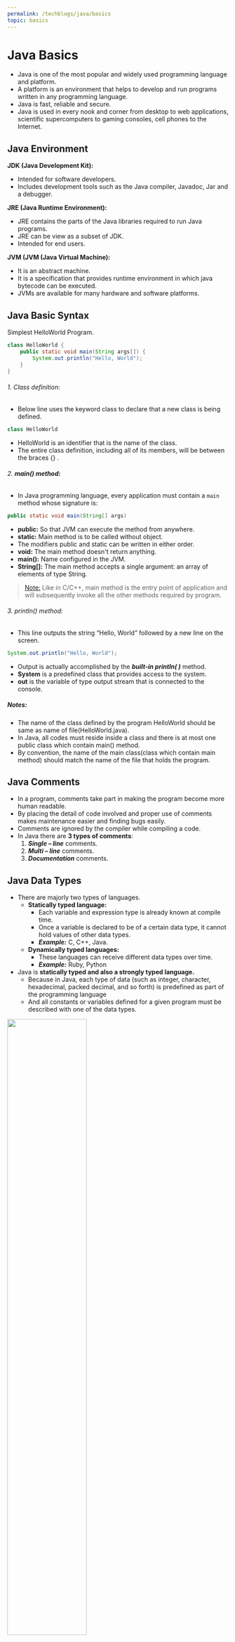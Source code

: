 ```yaml
---
permalink: /techblogs/java/basics
topic: basics
---
```




# Java Basics

- Java is one of the most popular and widely used programming language and platform. 
- A platform is an environment that helps to develop and run programs written in any programming language.
- Java is fast, reliable and secure. 
- Java is used in every nook and corner from desktop to web applications, scientific supercomputers to gaming consoles, cell phones to the Internet.

## Java Environment

**JDK (Java Development Kit):**

- Intended for software developers.
- Includes development tools such as the Java compiler,  Javadoc,  Jar and a debugger.

**JRE (Java Runtime Environment):** 

- JRE contains the parts of the Java libraries required to run Java programs.
- JRE can be view as a subset of JDK.
- Intended for end users. 

**JVM (JVM (Java Virtual Machine):**

- It is an abstract machine. 
- It is a specification that provides runtime environment in which java bytecode can be executed. 
- JVMs are available for many hardware and software platforms. 



## Java Basic Syntax

Simplest HelloWorld Program.

```java
class HelloWorld {
    public static void main(String args[]) { 
        System.out.println("Hello, World"); 
    } 
} 
```

###### 1. Class definition:

- Below line uses the keyword class to declare that a new class is being defined.

```java
class HelloWorld
```

- HelloWorld is an identifier that is the name of the class. 
- The entire class definition, including all of its members, will be between the braces {} .

###### 2. **main() method:** 

- In Java programming language, every application must contain a `main` method whose signature is:

```java
public static void main(String[] args)
```

- **public:** So that JVM can execute the method from anywhere.
- **static:** Main method is to be called without object. 
- The modifiers public and static can be written in either order.
- **void:** The main method doesn't return anything.
- **main():** Name configured in the JVM.
- **String[]:** The main method accepts a single argument:  an array of elements of type String.

> [Note:]() Like in C/C++, main method is the entry point of application and will subsequently invoke all the other methods required by program.

###### 3. println() method:

- This line outputs the string “Hello, World” followed by a new line on the screen.

```java
System.out.println("Hello, World");
```

- Output is actually accomplished by the ***built-in println( )*** method. 
- **System** is a predefined class that provides access to the system.
- **out** is the variable of type output stream that is connected to the console.

##### Notes:

- The name of the class defined by the program HelloWorld should be same as name of file(HelloWorld.java).
- In Java, all codes must reside inside a class and there is at most one public class which contain main() method.
- By convention, the name of the main class(class which contain main method) should match the name of the file that holds the program.





## Java Comments

- In a program, comments take part in making the program become more human readable.
- By placing the detail of code involved and proper use of comments makes maintenance easier and finding bugs easily. 
- Comments are ignored by the compiler while compiling a code.
- In Java there are **3 types of comments**:
    1. ***Single – line*** comments.
    2. ***Multi – line*** comments.
    3. ***Documentation*** comments.





## Java Data Types

- There are majorly two types of languages.
    - **Statically typed language:** 
        - Each variable and expression type is already known at compile time.
        - Once a variable is declared to be of a certain data type, it cannot hold values of other data types.
        - ***Example:*** C, C++,  Java.
    - **Dynamically typed languages:** 
        - These languages can receive different data types over time.
        - ***Example:***  Ruby, Python
- Java is **statically typed and also a strongly typed language.** 
    - Because in Java, each type of data (such as integer, character, hexadecimal, packed decimal, and so forth) is predefined as part of the programming language
    - And all constants or variables defined for a given program must be described with one of the data types.

<img src="assets/Data-types-in-Java.jpg" width="60%">

### Primitive Data Types

![img](assets/Primitive-Data-Types-in-Java-4.jpg)

##### Notes:

- In Java SE 8 and later, we can use the int data type to represent an unsigned 32-bit integer, which has value in the range [0, 2<sup>32</sup>-1]. Use the Integer class to use int data type as an unsigned integer.
- As above we can use the long data type to represent an unsigned 64-bit long, which has a minimum value of 0 and a maximum value of 2<sup>64</sup>-1. The Long class also contains methods like compareUnsigned, divideUnsigned etc to support arithmetic operations for unsigned long.
- Both float and double data types were designed especially for scientific calculations, where approximation errors are acceptable. If accuracy is the most prior concern then, recommended not to use them and use ***[BigDecimal](http://docs.oracle.com/javase/1.5.0/docs/api/java/math/BigDecimal.html)*** class instead. For details: ***[Rounding off errors in Java](https://www.geeksforgeeks.org/rounding-off-errors-java/)***.

### Non-Primitive / Reference Data Types

- The **Reference Data Types** will contain a memory address of variable value because the reference types won’t store the variable value directly in memory. 
- They are ***[strings](https://www.geeksforgeeks.org/strings-in-java/)***, ***[objects](https://www.geeksforgeeks.org/classes-objects-java/)***, ***[arrays](https://www.geeksforgeeks.org/arrays-in-java/)***, etc.

#### Strings:

- ***[Strings](https://www.geeksforgeeks.org/strings-in-java/)*** are defined as an array of characters.
- The difference between a character array and a string is the string is terminated with a special character **'\0'**.

**Basic Syntax:**

```
<String_Type> <string_variable> = “<sequence_of_string>”;
```

***Example:***

```java
// Declare String without using new operator 
String s = "GeeksforGeeks"; 

// Declare String using new operator 
String s1 = new String("GeeksforGeeks"); 
```

#### Class:

- A [Class]() is a user-defined blueprint or prototype from which objects are created. 
- It represents the set of properties or methods that are common to all objects of one type. 
- In general, class declarations can include these components, in order:
    1. **Modifiers:** A class can be public or has default access (Refer [this](https://www.geeksforgeeks.org/access-specifiers-for-classes-or-interfaces-in-java/) for details).
    2. **Class name:** The name should begin with a initial letter (capitalized by convention).
    3. **Superclass(if any):** The name of the class’s parent (superclass), if any, preceded by the keyword ***extends***. A class can only extend (subclass) one parent.
    4. **Interfaces(if any):** A comma-separated list of interfaces implemented by the class, if any, preceded by the keyword ***implements***. A class can implement more than one interface.
    5. **Body:** The class body surrounded by braces, { }.

#### Object:

- [Object]()is a basic unit of Object-Oriented Programming and represents the real-life entities.  
- A typical Java program creates many objects, which as we know, interact by invoking methods. 
- An object consists of :
    1. **State:**  It is represented by ***attributes*** of an object. It also reflects the ***properties*** of an object.
    2. **Behavior:** It is represented by ***methods*** of an object. It also reflects the ***response*** of an object with other objects.
    3. **Identity** : It gives a ***unique name*** to an object and enables one object to ***interact*** with other objects.

#### Interface:

- Like a class, an [Interface]() can have methods and variables.
- But the methods declared in an interface are by default ***abstract*** (only method signature, no body).  
- Interfaces specify ***what a class must do and not how***. It is the blueprint of the class.
- An Interface is about capabilities like a Player may be an interface and any class implementing Player must be able to (or must implement) move(). So it specifies a set of methods that the class has to implement.
- If a class implements an interface and does not provide method bodies for all functions specified in the interface, then class must be declared abstract.
- A Java library example is, ***[Comparator Interface](https://www.geeksforgeeks.org/comparator-interface-java/)***, if a class implements this interface, then it can be used to sort a collection.

#### Array:

- ***[Array](https://www.geeksforgeeks.org/arrays-in-java/)*** is a ***group of like-typed variables*** that are referred to by a common name.
- [Arrays in Java](https://www.scaler.com/topics/java/array-in-java/) work differently than they do in C/C++. 
- Following are some important point about Java arrays.
    - In Java all arrays are dynamically allocated. (discussed below).
    - Since arrays are objects in Java, we can find their length using member length. 
    - This is different from C/C++ where we find length using sizeof.
    - A Java array variable can also be declared like other variables with [] after the data type.
    - The variables in the array are ordered and have an index beginning from 0.
    - Java array can be also be used as a static field, a local variable or a method parameter.
    - The **size** of an array must be specified by an int value and not long or short.
    - The direct superclass of an array type is ***[Object](https://www.geeksforgeeks.org/object-class-in-java/)***.
    - Every array type implements the interfaces ***[Cloneable](https://www.geeksforgeeks.org/marker-interface-java/)*** and ***[java.io.Serializable](https://www.geeksforgeeks.org/serialization-in-java/)***.





## Java Variables

###### What is a Variable ?

- A variable is a name given to a memory location and is the basic unit of storage in a program.
- The value stored in a variable can be changed during program execution.
- It is only a name given to a memory location, all the operations done on the variable effects that memory location.
- In Java, all the variables must be declared before use.

###### How to declare variables ?

<img src="assets/Variables-in-Java.png" width="30%">

- **datatype:** Type of data that can be stored in this variable.
- **variable_name:** Name given to the variable.
- **value:** It is the initial value stored in the variable.

***Examples:***

```java
float simpleInterest; //Declaring float variable
int time = 10, speed = 20; //Declaring and Initializing integer variable
char var = 'h'; // Declaring and Initializing character variable
```

### Types of Variables

###### 1. Local Variables: 

- A variable defined within a block or method or constructor is called local variable.

- These variable are created when the block in entered or the function is called and destroyed after exiting from the block or when the call returns from the function.
- The scope of these variables exists only within the block in which the variable is declared. i.e. we can access these variable only within that block.
- ***Initilisation*** of Local Variable is ***Mandatory***.

***Example:***

```java
public class StudentDetails { 
    public void StudentAge() { 
        // local variable age 
        int age = 0; 
        age = age + 5; 
        System.out.println("Student age is : " + age); 
    } 
  
    public static void main(String args[]) { 
        StudentDetails obj = new StudentDetails(); 
        obj.StudentAge(); 
    } 
} 
```

**Output:**

```
Student age is : 5
```

Here, the variable age is a local variable to the function StudentAge(). If we use the variable age outside StudentAge() function, the compiler will produce an error



###### 2. Instance Variables: 

- Instance variables are ***non-static variables*** and are ***declared in a class outside any method, constructor or block***.
- These variables are created when an object of the class is created and destroyed when the object is destroyed.
- Unlike local variables, we may use access specifiers for instance variables. If we do not specify any access specifier then the default access specifier will be used.
- ***Initilisation*** of Instance Variable is ***NOT Mandatory***. Its default value is 0.
- Instance Variable can be accessed only by creating objects.
- In case we have multiple objects as in the below program, ***each object will have its own copies of instance variables***.

***Examples:***

```java
import java.io.*; 
class Marks { 
    // These variables are instance variables, they are in a class and are not inside any function 
    int engMarks; 
    int mathsMarks; 
} 
  
class MarksDemo { 
    public static void main(String args[]) { 
        // first object 
        Marks obj1 = new Marks(); 
        obj1.engMarks = 50; 
        obj1.mathsMarks = 80; 
  
        // second object 
        Marks obj2 = new Marks(); 
        obj2.engMarks = 80; 
        obj2.mathsMarks = 60; 
  
        // displaying marks for first object 
        System.out.println("Marks for first object:"); 
        System.out.println(obj1.engMarks); 
        System.out.println(obj1.mathsMarks); 
  
        // displaying marks for second object 
        System.out.println("Marks for second object:"); 
        System.out.println(obj2.engMarks); 
        System.out.println(obj2.mathsMarks); 
    } 
} 
```

**Output:**

```
Marks for first object:
50
80
Marks for second object:
80
60
```



###### 3. Static Variables

- Static variables are also Class variables and are declared similarly as instance variables.
- The difference is that static variables are declared using the ***static keyword*** within a class outside any method constructor or block.
- Unlike instance variables, we can ***only have one copy of a static variable*** per class irrespective of how many objects we create.
- Static variables are created at the start of program execution and destroyed automatically when execution ends.
- ***Initilisation*** of Static Variable is ***NOT Mandatory***. Its default value is 0.
- If we access the static variable like Instance variable (through an object), the compiler will show the warning message and it won’t halt the program. The compiler will replace the object name to class name automatically.
- If we access the static variable without the class name, Compiler will automatically append the class name.
- No need to create an object of that class too access static variables, can simply access as **`class_name.variable_name;`**

***Example:***

```java
import java.io.*; 
class Emp { 
  // static variable salary 
  public static double salary; 
  public static String name = "Harsh"; 
} 

public class EmpDemo { 
  public static void main(String args[]) { 
    // accessing static variable without object 
    Emp.salary = 1000; 
    System.out.println(Emp.name + "'s average salary:"+ Emp.salary); 
  } 
} 
```

**Output:**

```
Harsh's average salary:1000.0
```





## Java Keywords

###### What are Java Keywords ?

- ***Reserved words***  in a language that are used for some internal process or represent some predefined actions. 
- These words are therefore not allowed to use as a variable names or objects, using these will result into a ***compile time error***.

###### List of reserved words or keywords

1. **abstract** -Specifies that a class or method will be implemented later, in a subclass
2. **assert** -Assert describes a predicate (a true–false statement) placed in a Java program to indicate that the developer thinks that the predicate is always true at that place. If an assertion evaluates to false at run-time, an assertion failure results, which typically causes execution to abort.
3. **boolean** – A data type that can hold True and False values only
4. **break** – A control statement for breaking out of loops
5. **byte** – A data type that can hold 8-bit data values
6. **case** – Used in switch statements to mark blocks of text
7. **catch** – Catches exceptions generated by try statements
8. **char** – A data type that can hold unsigned 16-bit Unicode characters
9. **class** -Declares a new class
10. **continue** -Sends control back outside a loop
11. **default** -Specifies the default block of code in a switch statement
12. **do** -Starts a do-while loop
13. **double** – A data type that can hold 64-bit floating-point numbers
14. **else** – Indicates alternative branches in an if statement
15. **enum** – A Java keyword used to declare an enumerated type. Enumerations extend the base class.
16. **extends** -Indicates that a class is derived from another class or interface
17. **final** -Indicates that a variable holds a constant value or that a method will not be overridden
18. **finally** -Indicates a block of code in a try-catch structure that will always be executed
19. **float** -A data type that holds a 32-bit floating-point number
20. **for** -Used to start a for loop
21. **if** -Tests a true/false expression and branches accordingly
22. **implements** -Specifies that a class implements an interface
23. **import** -References other classes
24. **instanceof** -Indicates whether an object is an instance of a specific class or implements an interface
25. **int** – A data type that can hold a 32-bit signed integer
26. **interface** – Declares an interface
27. **long** – A data type that holds a 64-bit integer
28. **native** -Specifies that a method is implemented with native (platform-specific) code
29. **new** – Creates new objects
30. **null** -Indicates that a reference does not refer to anything
31. **package** – Declares a Java package
32. **private** -An access specifier indicating that a method or variable may be accessed only in the class it’s declared in
33. **protected** – An access specifier indicating that a method or variable may only be accessed in the class it’s declared in (or a subclass of the class it’s declared in or other classes in the same package)
34. **public** – An access specifier used for classes, interfaces, methods, and variables indicating that an item is accessible throughout the application (or where the class that defines it is accessible)
35. **return** -Sends control and possibly a return value back from a called method
36. **short** – A data type that can hold a 16-bit integer
37. **static** -Indicates that a variable or method is a class method (rather than being limited to one particular object)
38. **strictfp** – A Java keyword used to restrict the precision and rounding of floating point calculations to ensure portability.
39. **super** – Refers to a class’s base class (used in a method or class constructor)
40. **switch** -A statement that executes code based on a test value
41. **synchronized** -Specifies critical sections or methods in multithreaded code
42. **this** -Refers to the current object in a method or constructor
43. **throw** – Creates an exception
44. **throws** -Indicates what exceptions may be thrown by a method
45. **transient** -Specifies that a variable is not part of an object’s persistent state
46. **try** -Starts a block of code that will be tested for exceptions
47. **void** -Specifies that a method does not have a return value
48. **volatile** -Indicates that a variable may change asynchronously
49. **while** -Starts a while loop

###### Reserved for future

Some keywords are reserved, even they are not currently in use.

- **const** -Reserved for future use
- **goto** – Reserved for future use

###### Literals

They look like keywords, but in actual they are **literals** and still can’t be used as identifiers in a program

- **true**
- **false** 
- **null**





## Java Operators

###### What are Java Operators ?

- Java provides many types of operators which can be used according to the need.
- They are classified based on the functionality they provide. 

##### 1. Arithmetic Operators:

They are used to perform simple arithmetic operations on primitive data types.

- **\*** Multiplication
- **/** Division
- **%** Modulo
- **+** Addition
- **–** Subtraction

##### 2. Unary Operators:

Unary operators need only one operand. They are used to increment, decrement or negate a value.

- **–  Unary minus:** used for negating the values.
- **+  Unary plus:** used for giving positive values. Only used when deliberately converting a negative value to positive.
- **++** **Increment operator:** used for incrementing the value by 1. There are two varieties of increment operator.
    - **Post-Increment :** Value is first used for computing the result and then incremented.
    - **Pre-Increment :** Value is incremented first and then result is computed.
- **—  Decrement operator:** used for decrementing the value by 1. There are two varieties of decrement operator.
    - **Post-decrement :** Value is first used for computing the result and then decremented.
    - **Pre-Decrement :** Value is decremented first and then result is computed.
- **!  Logical not operator:** used for inverting a boolean value.

##### 3. Assignment Operator : '='

- Assignment operator is used to assign a value to any variable. 
- It has a right to left associativity, i.e value given on right hand side of operator is assigned to the variable on the left and therefore right hand side value must be declared before using it or should be a constant.
- General format of assignment operator is,

```
variable = value;
```

- In many cases assignment operator can be combined with other operators to build a shorter version of statement called **Compound Statement**. For example, instead of a **=** a+5, we can write a **+=** 5.
    - **+=** for adding left operand with right operand and then assigning it to variable on the left.
    - **-=** for subtracting left operand with right operand and then assigning it to variable on the left.
    - ***=** for multiplying left operand with right operand and then assigning it to variable on the left.
    - **/=** for dividing left operand with right operand and then assigning it to variable on the left.
    - **%=** for assigning modulo of left operand with right operand and then assigning it to variable on the left.

##### 4. Relational Operators :

- These operators are used to check for relations like equality, greater than, less than. 
- They return boolean result after the comparison and are extensively used in looping statements as well as conditional if else statements.
- General format is:

```
variable relation_operator value 
```

- Some of the relational operators are:
    - **==  Equal to :** returns true of left hand side is equal to right hand side.
    - **!=  Not Equal to :** returns true of left hand side is not equal to right hand side.
    - **<  less than :** returns true of left hand side is less than right hand side.
    - **<=  less than or equal to :** returns true of left hand side is less than or equal to right hand side.
    - **>  Greater than :** returns true of left hand side is greater than right hand side.
    - **>=  Greater than or equal to :** returns true of left hand side is greater than or equal to right hand side.

##### 5. Logical Operators :

- These operators are used to perform “logical AND” and “logical OR” operation.
- One thing to keep in mind is the second condition is not evaluated if the first one is false, i.e. it has a short-circuiting effect.
- Used extensively to test for several conditions for making a decision.
- Conditional operators are:
    - **&&  Logical AND :** returns true when both conditions are true.
    - **\|\|  Logical OR :** returns true if at least one condition is true.

##### 6. Ternary operator :

- Ternary operator is a shorthand version of if-else statement. 
- It has three operands and hence the name ternary. 
- General format is:

```
condition ? if true : if false
```

##### 7. Bitwise Operators : 

- These operators are used to perform manipulation of individual bits of a number.
- They can be used with any of the integer types.
- They are used when performing update and query operations of Binary indexed tree.
    - **&  Bitwise AND operator :** returns bit by bit AND of input values.
    - **\| Bitwise OR operator :** returns bit by bit OR of input values.
    - **^ Bitwise XOR operator :** returns bit by bit XOR of input values.
    - **~ Bitwise Complement Operator :** This is a unary operator which returns the one’s compliment representation of the input value, i.e. with all bits inversed.

##### 8. Shift Operators :

- These operators are used to shift the bits of a number left or right thereby multiplying or dividing the number by two respectively. 
- They can be used when we have to multiply or divide a number by two. 
    - **<< Left shift operator:** shifts the bits of the number to the left and fills 0 on voids left as a result. Similar effect as of multiplying the number with some power of two.
    - **>> Signed Right shift operator:** shifts the bits of the number to the right and fills 0 on voids left as a result. The leftmost bit depends on the sign of initial number. Similar effect as of dividing the number with some power of two.
    - **>>> Unsigned Right shift operator:** shifts the bits of the number to the right and fills 0 on voids left as a result. The leftmost bit is set to 0.
- General Format:

```
 number shift_op number_of_places_to_shift;
```

##### 9. Instance of operator

- Used for type checking. It can be used to test if an object is an instance of a class, a subclass or an interface.
- General format :

```
object instance of class/subclass/interface
```

***Example:***

```java
// Java program to illustrate instance of operator 
class Operators { 
    public static void main(String[] args) { 
        Person obj1 = new Person(); 
        Person obj2 = new Boy(); 
  
        // As obj is of type person, it is not an instance of Boy or interface 
        System.out.println("obj1 instanceof Person: " + (obj1 instanceof Person)); 
        System.out.println("obj1 instanceof Boy: " + (obj1 instanceof Boy)); 
        System.out.println("obj1 instanceof MyInterface: " + (obj1 instanceof MyInterface)); 
  
        // Since obj2 is of type boy, whose parent class is person and it implements 
        // the interface Myinterface, it is instance of all of these classes 
        System.out.println("obj2 instanceof Person: " + (obj2 instanceof Person)); 
        System.out.println("obj2 instanceof Boy: " + (obj2 instanceof Boy)); 
        System.out.println("obj2 instanceof MyInterface: " + (obj2 instanceof MyInterface)); 
    } 
} 
  
class Person { 
} 
  
class Boy extends Person implements MyInterface { 
} 
  
interface MyInterface { 
} 
```

**Output:**

```
obj1 instanceof Person: true
obj1 instanceof Boy: false
obj1 instanceof MyInterface: false
obj2 instanceof Person: true
obj2 instanceof Boy: true
obj2 instanceof MyInterface: true
```





## Java Control Statements - Decision Making

###### What are Java Control Statements ?

- A programming language uses control statements to control the flow of execution of program based on certain conditions. 
- These  are used to cause the flow of execution to advance and branch based on changes to the state of a program.
- These statements allows to control the flow of your program’s execution based upon conditions known only during run time.

##### 1. if

- Used to decide whether a certain statement or block of statements will be executed or not.

```java
if(condition) {
   // Statements to execute if
   // condition is true
}
```

##### 2. if-else

- We can use the else statement with if statement to execute a block of code when the condition is false.

```java
if (condition){
    // Executes this block if condition is true
} else {
    // Executes this block if condition is false
}
```

##### 3. nested-if

- It is an if statement that is the target of another if or else.

```java
if (condition1) {
   // Executes when condition1 is true
   if (condition2) {
      // Executes when condition2 is true
   }
}
```

##### 4. if-else-if ladder

- The if statements are executed from the top down.
- As soon as one  if is true, the statement associated with that if is executed, and the rest of the ladder is bypassed. 
- If none of the conditions is true, then the final else statement will be executed.

```java
if (condition1) {
    // statement;
} else if (condition2) {
   // statement;
} else if (condition3) {
   // statement;
}
.
.
.
else {
   // statement;
}
```

##### 5. Switch-case

- The switch statement is a multiway branch statement. 
- It provides an easy way to dispatch execution to different parts of code based on the value of the expression.

```java
switch (expression){
  case value1:
    statement1;
    break;
  case value2:
    statement2;
    break;
  .
  .
  case valueN:
    statementN;
    break;
  default:
    statementDefault;
}
```

- Expression can be of type byte, short, int,  char, String or an enumeration.
- Dulplicate case values are not allowed.
- The default statement is optional.
- The break statement is used inside the switch to terminate a statement sequence.
- The break statement is optional. If omitted, execution will continue on into the next case.

##### 6. Jump Statements

- Java supports 3 jump statements: 
    - **break**
    - **continue** 
    - **return**. 
- These three statements transfer control to other part of the program.





## Java Loops

###### What are Java Loops ?

- Facilitates the execution of a set of instructions/functions repeatedly while some condition evaluates to true.
- Java provides three ways for executing the loops.
- While all the ways provide similar basic functionality, they differ in their syntax and condition checking time.

##### 1. while loop:

- Allows code to be executed repeatedly based on a given Boolean condition.
- The while loop can be thought of as a repeating if statement.

```java
while (boolean condition) {
   // loop statements...
}
```

##### 2. For Loop:

- Provides a concise way of writing the loop structure. 
- Unlike a while loop, a for statement consumes the initialization, condition and increment/decrement in one line.
- Thereby providing a shorter, easy to debug structure of looping.

```java
for (initialization condition; testing condition; increment/decrement){
    // statement(s)
}
```

###### Enhanced For Loop

- Java also includes another version of for loop introduced in Java 5.

- Enhanced for loop provides a simpler way to iterate through the elements of a collection or array. 

- It is inflexible and should be used only when there is a need to iterate through elements in a sequential manner without caring index.

- **Important Points:**
- The object/variable is immutable when enhanced for loop is used.
  
- It ensures that the values in the array can not be modified, so it can be said as a read-only loop.
    - Here we can’t update the values as opposed to other loops where values can be modified.

```java
for (T element : Collection obj or array) {
    // statement(s)
}
```

***Example:***

```java
String array[] = { "Ron", "Harry", "Hermoine" }; 

for (String x : array) { 
    System.out.println(x); 
} 
```

###### Java For-Each loop

```java
arrList.forEach((e) -> print(e));
```



##### 3. do while loop

- Similar to while loop with only difference that it checks for condition after executing the statements.
- An example of ***Exit Control Loop.***

```java
do {
    // statements..
} while (condition);
```











---



